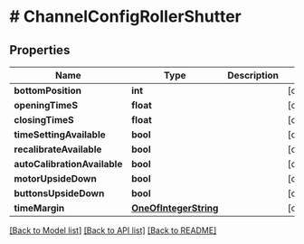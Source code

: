 # # ChannelConfigRollerShutter

## Properties

Name | Type | Description | Notes
------------ | ------------- | ------------- | -------------
**bottomPosition** | **int** |  | [optional]
**openingTimeS** | **float** |  | [optional]
**closingTimeS** | **float** |  | [optional]
**timeSettingAvailable** | **bool** |  | [optional]
**recalibrateAvailable** | **bool** |  | [optional]
**autoCalibrationAvailable** | **bool** |  | [optional]
**motorUpsideDown** | **bool** |  | [optional]
**buttonsUpsideDown** | **bool** |  | [optional]
**timeMargin** | [**OneOfIntegerString**](OneOfIntegerString.md) |  | [optional]

[[Back to Model list]](../../README.md#models) [[Back to API list]](../../README.md#endpoints) [[Back to README]](../../README.md)
